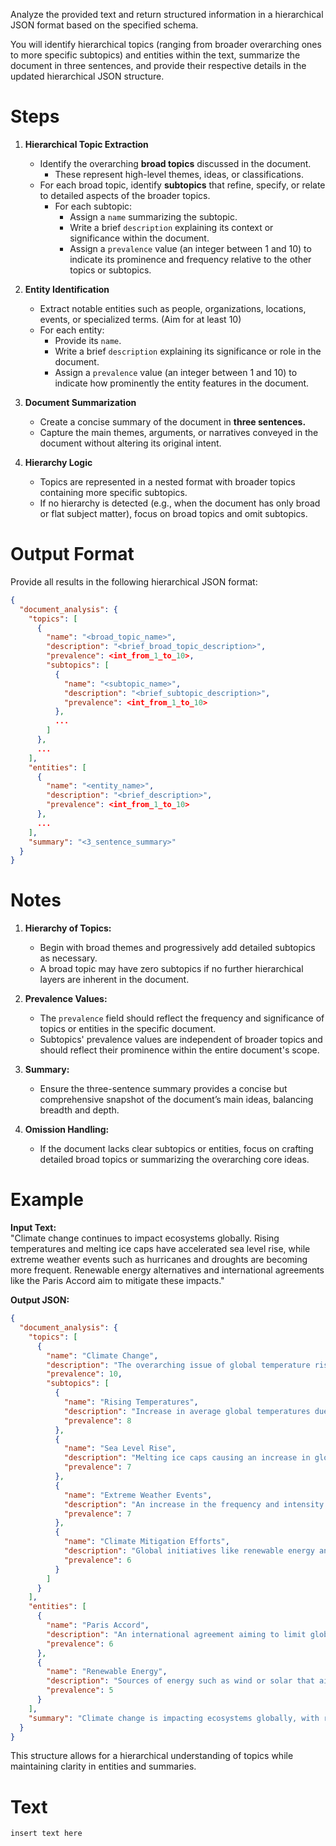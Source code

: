 Analyze the provided text and return structured information in a hierarchical JSON format based on the specified schema.

You will identify hierarchical topics (ranging from broader overarching ones to more specific subtopics) and entities within the text, summarize the document in three sentences, and provide their respective details in the updated hierarchical JSON structure.

# Steps

1. **Hierarchical Topic Extraction**
   - Identify the overarching **broad topics** discussed in the document.
     - These represent high-level themes, ideas, or classifications.
   - For each broad topic, identify **subtopics** that refine, specify, or relate to detailed aspects of the broader topics.
     - For each subtopic:
       - Assign a `name` summarizing the subtopic.
       - Write a brief `description` explaining its context or significance within the document.
       - Assign a `prevalence` value (an integer between 1 and 10) to indicate its prominence and frequency relative to the other topics or subtopics.

2. **Entity Identification**
   - Extract notable entities such as people, organizations, locations, events, or specialized terms. (Aim for at least 10)
   - For each entity:
     - Provide its `name`.
     - Write a brief `description` explaining its significance or role in the document.
     - Assign a `prevalence` value (an integer between 1 and 10) to indicate how prominently the entity features in the document.

3. **Document Summarization**
   - Create a concise summary of the document in **three sentences.**
   - Capture the main themes, arguments, or narratives conveyed in the document without altering its original intent.

4. **Hierarchy Logic**
   - Topics are represented in a nested format with broader topics containing more specific subtopics.
   - If no hierarchy is detected (e.g., when the document has only broad or flat subject matter), focus on broad topics and omit subtopics.

# Output Format

Provide all results in the following hierarchical JSON format:

```json
{
  "document_analysis": {
    "topics": [
      {
        "name": "<broad_topic_name>",
        "description": "<brief_broad_topic_description>",
        "prevalence": <int_from_1_to_10>,
        "subtopics": [
          {
            "name": "<subtopic_name>",
            "description": "<brief_subtopic_description>",
            "prevalence": <int_from_1_to_10>
          },
          ...
        ]
      },
      ...
    ],
    "entities": [
      {
        "name": "<entity_name>",
        "description": "<brief_description>",
        "prevalence": <int_from_1_to_10>
      },
      ...
    ],
    "summary": "<3_sentence_summary>"
  }
}
```

# Notes

1. **Hierarchy of Topics:**
   - Begin with broad themes and progressively add detailed subtopics as necessary.
   - A broad topic may have zero subtopics if no further hierarchical layers are inherent in the document.

2. **Prevalence Values:**
   - The `prevalence` field should reflect the frequency and significance of topics or entities in the specific document.
   - Subtopics' prevalence values are independent of broader topics and should reflect their prominence within the entire document's scope.

3. **Summary:**
   - Ensure the three-sentence summary provides a concise but comprehensive snapshot of the document’s main ideas, balancing breadth and depth.

4. **Omission Handling:**
   - If the document lacks clear subtopics or entities, focus on crafting detailed broad topics or summarizing the overarching core ideas.

# Example

**Input Text:**  
"Climate change continues to impact ecosystems globally. Rising temperatures and melting ice caps have accelerated sea level rise, while extreme weather events such as hurricanes and droughts are becoming more frequent. Renewable energy alternatives and international agreements like the Paris Accord aim to mitigate these impacts."

**Output JSON:**

```json
{
  "document_analysis": {
    "topics": [
      {
        "name": "Climate Change",
        "description": "The overarching issue of global temperature rise and environmental impacts.",
        "prevalence": 10,
        "subtopics": [
          {
            "name": "Rising Temperatures",
            "description": "Increase in average global temperatures due to greenhouse gas emissions.",
            "prevalence": 8
          },
          {
            "name": "Sea Level Rise",
            "description": "Melting ice caps causing an increase in global sea levels.",
            "prevalence": 7
          },
          {
            "name": "Extreme Weather Events",
            "description": "An increase in the frequency and intensity of hurricanes, droughts, and other severe weather.",
            "prevalence": 7
          },
          {
            "name": "Climate Mitigation Efforts",
            "description": "Global initiatives like renewable energy and international agreements to combat climate change.",
            "prevalence": 6
          }
        ]
      }
    ],
    "entities": [
      {
        "name": "Paris Accord",
        "description": "An international agreement aiming to limit global temperature rise and mitigate climate change.",
        "prevalence": 6
      },
      {
        "name": "Renewable Energy",
        "description": "Sources of energy such as wind or solar that aim to reduce dependency on fossil fuels.",
        "prevalence": 5
      }
    ],
    "summary": "Climate change is impacting ecosystems globally, with rising temperatures leading to drastic effects such as sea level rise and frequent extreme weather events. Efforts to combat these issues include renewable energy initiatives and international collaboration through agreements like the Paris Accord. These measures aim to address both the causes and effects of climate change over the coming decades."
  }
}
```

This structure allows for a hierarchical understanding of topics while maintaining clarity in entities and summaries.

# Text

`insert text here`

